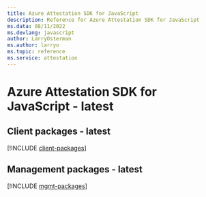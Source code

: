 ```yaml
---
title: Azure Attestation SDK for JavaScript
description: Reference for Azure Attestation SDK for JavaScript
ms.data: 08/11/2022
ms.devlang: javascript
author: LarryOsterman
ms.author: larryo
ms.topic: reference
ms.service: attestation
---
```

# Azure Attestation SDK for JavaScript - latest

## Client packages - latest
[!INCLUDE [client-packages](attestation-client-index.md)]
## Management packages - latest
[!INCLUDE [mgmt-packages](attestation-mgmt-index.md)]
